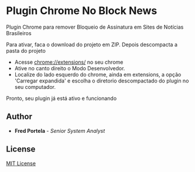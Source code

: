 # Plugin Chrome No Block News

Plugin Chrome para remover Bloqueio de Assinatura em Sites de Notícias Brasileiros

Para ativar, faca o download do projeto em ZIP.
Depois descompacta a pasta do projeto

* Acesse [chrome://extensions/](chrome://extensions/) no seu chrome
* Ative no canto direito o Modo Desenvolvedor.
* Localize do lado esquerdo do chrome, ainda em extensions, a opção 'Carregar expandida' e escolha
o diretorio descompactado do plugin no seu computador.

Pronto, seu plugin já está ativo e funcionando

## Author

* **Fred Portela** - *Senior System Analyst*

## License

[MIT License](http://www.opensource.org/licenses/mit-license.php)
